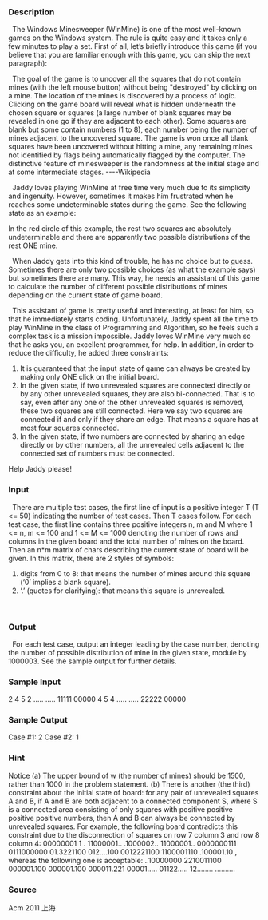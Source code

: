 
### Description

  The Windows Minesweeper (WinMine) is one of the most well-known games on the Windows system. The rule is quite easy and it takes only a few minutes to play a set. First of all, let’s briefly introduce this game (if you believe that you are familiar enough with this game, you can skip the next paragraph):

  The goal of the game is to uncover all the squares that do not contain mines (with the left mouse button) without being "destroyed" by clicking on a mine. The location of the mines is discovered by a process of logic. Clicking on the game board will reveal what is hidden underneath the chosen square or squares (a large number of blank squares may be revealed in one go if they are adjacent to each other). Some squares are blank but some contain numbers (1 to 8), each number being the number of mines adjacent to the uncovered square. The game is won once all blank squares have been uncovered without hitting a mine, any remaining mines not identified by flags being automatically flagged by the computer. The distinctive feature of minesweeper is the randomness at the initial stage and at some intermediate stages.
----Wikipedia

  Jaddy loves playing WinMine at free time very much due to its simplicity and ingenuity. However, sometimes it makes him frustrated when he reaches some undeterminable states during the game. See the following state as an example:





In the red circle of this example, the rest two squares are absolutely undeterminable and there are apparently two possible distributions of the rest ONE mine.

  When Jaddy gets into this kind of trouble, he has no choice but to guess. Sometimes there are only two possible choices (as what the example says) but sometimes there are many. This way, he needs an assistant of this game to calculate the number of different possible distributions of mines depending on the current state of game board.

  This assistant of game is pretty useful and interesting, at least for him, so that he immediately starts coding. Unfortunately, Jaddy spent all the time to play WinMine in the class of Programming and Algorithm, so he feels such a complex task is a mission impossible. Jaddy loves WinMine very much so that he asks you, an excellent programmer, for help. In addition, in order to reduce the difficulty, he added three constraints:
1. It is guaranteed that the input state of game can always be created by making only ONE click on the initial board.
2. In the given state, if two unrevealed squares are connected directly or by any other unrevealed squares, they are also bi-connected. That is to say, even after any one of the other unrevealed squares is removed, these two squares are still connected. Here we say two squares are connected if and only if they share an edge. That means a square has at most four squares connected.
3. In the given state, if two numbers are connected by sharing an edge directly or by other numbers, all the unrevealed cells adjacent to the connected set of numbers must be connected.

Help Jaddy please!

### Input
  There are multiple test cases, the first line of input is a positive integer T (T <= 50) indicating the number of test cases. Then T cases follow. For each test case, the first line contains three positive integers n, m and M where 1 <= n, m <= 100 and 1 <= M <= 1000 denoting the number of rows and columns in the given board and the total number of mines on the board. Then an n*m matrix of chars describing the current state of board will be given. In this matrix, there are 2 styles of symbols:
1. digits from 0 to 8: that means the number of mines around this square (‘0’ implies a blank square).
2. ‘.’ (quotes for clarifying): that means this square is unrevealed.
 

 
### Output
  For each test case, output an integer leading by the case number, denoting the number of possible distribution of mine in the given state, module by 1000003. See the sample output for further details.


### Sample Input
2
4 5 2
…..
.....
11111
00000
4 5 4
…..
.....
22222
00000



### Sample Output
Case #1: 2
Case #2: 1

### Hint
Notice
(a) The upper bound of w (the number of mines) should be 1500, rather than
1000 in the problem statement.
(b) There is another (the third) constraint about the initial state of board: for any
pair of unrevealed squares A and B, if A and B are both adjacent to a connected
component S, where S is a connected area consisting of only squares with positive positive positive positive
numbers, then A and B can always be connected by unrevealed squares. For example,
the following board contradicts this constraint due to the disconnection of squares on
row 7 column 3 and row 8 column 4:
00000001 1 .
11000001..
.1000002..
11000001..
0000000111
0111000000
01.3221100
012....100
0012221100
1100001110
.100001.10
, whereas the following one is acceptable:
..10000000
2210011100
000001.100
000001.100
000011.221
00001.....
01122.....
12........
..........
### Source
Acm 2011 上海